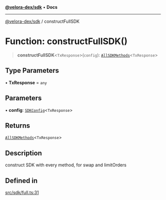 [**@velora-dex/sdk**](../README.md) • **Docs**

***

[@velora-dex/sdk](../globals.md) / constructFullSDK

# Function: constructFullSDK()

> **constructFullSDK**\<`TxResponse`\>(`config`): [`AllSDKMethods`](../type-aliases/AllSDKMethods.md)\<`TxResponse`\>

## Type Parameters

• **TxResponse** = `any`

## Parameters

• **config**: [`SDKConfig`](../type-aliases/SDKConfig.md)\<`TxResponse`\>

## Returns

[`AllSDKMethods`](../type-aliases/AllSDKMethods.md)\<`TxResponse`\>

## Description

construct SDK with every method, for swap and limitOrders

## Defined in

[src/sdk/full.ts:31](https://github.com/VeloraDEX/paraswap-sdk/blob/feat/velora/src/sdk/full.ts#L31)
